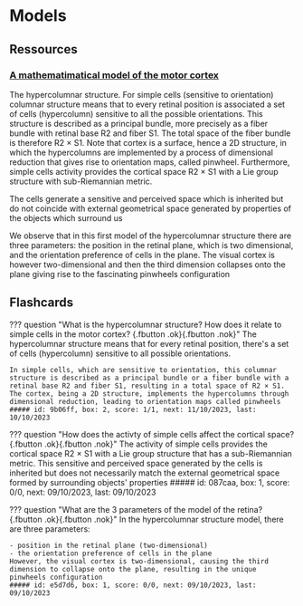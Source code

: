# Models

## Ressources
### [A mathematimatical model of the motor cortex](https://amslaurea.unibo.it/15002/1/mazzetti_caterina_tesi_magistrale.pdf)

The hypercolumnar structure. For simple cells (sensitive to orientation) columnar structure means that to every retinal position is associated a set of cells (hypercolumn) sensitive to all the possible orientations. This structure is described as a principal bundle, more precisely as a fiber bundle with retinal base R2 and fiber S1. The total space of the fiber bundle is therefore R2 × S1. Note that cortex is a surface, hence a 2D structure, in which the hypercolumns are implemented by a process of dimensional reduction that gives rise to orientation maps, called pinwheel. Furthermore, simple cells activity provides the cortical space R2 × S1 with a Lie group structure with sub-Riemannian metric.

The cells generate a sensitive and perceived space which is inherited but do not coincide with external geometrical space generated by properties of the objects which surround us

We observe that in this first model of the hypercolumnar structure there are three parameters: the position in the retinal plane, which is two dimensional, and the orientation preference of cells in the plane. The visual cortex is however two-dimensional and then the third dimension collapses onto the plane giving rise to the fascinating pinwheels configuration

## Flashcards
??? question "What is the hypercolumnar structure? How does it relate to simple cells in the motor cortex? [](){.fbutton .ok}[](){.fbutton .nok}"
    The hypercolumnar structure means that for every retinal position, there's a set of cells (hypercolumn) sensitive to all possible orientations.

    In simple cells, which are sensitive to orientation, this columnar structure is described as a principal bundle or a fiber bundle with a retinal base R2 and fiber S1, resulting in a total space of R2 × S1. The cortex, being a 2D structure, implements the hypercolumns through dimensional reduction, leading to orientation maps called pinwheels
    ##### id: 9b06ff, box: 2, score: 1/1, next: 11/10/2023, last: 10/10/2023

??? question "How does the activty of simple cells affect the cortical space?[](){.fbutton .ok}[](){.fbutton .nok}"
    The activity of simple cells provides the cortical space R2 × S1 with a Lie group structure that has a sub-Riemannian metric. This sensitive and perceived space generated by the cells is inherited but does not necessarily match the external geometrical space formed by surrounding objects' properties
    ##### id: 087caa, box: 1, score: 0/0, next: 09/10/2023, last: 09/10/2023

??? question "What are the 3 parameters of the model of the retina? [](){.fbutton .ok}[](){.fbutton .nok}"
    In the hypercolumnar structure model, there are three parameters:

    - position in the retinal plane (two-dimensional)
    - the orientation preference of cells in the plane
    However, the visual cortex is two-dimensional, causing the third dimension to collapse onto the plane, resulting in the unique pinwheels configuration
    ##### id: e5d7d6, box: 1, score: 0/0, next: 09/10/2023, last: 09/10/2023